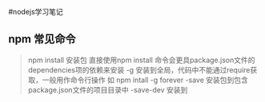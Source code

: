 #nodejs学习笔记
## npm 常见命令

> npm install 安装包
> 直接使用npm install 命令会更具package.json文件的dependencies项的依赖来安装
> -g 安装到全局，代码中不能通过require获取，一般用作命令行操作 如 npm intall -g forever
> -save 安装包到包含package.json文件的项目目录中
> -save-dev 安装到
